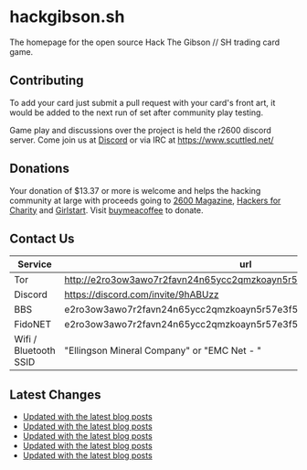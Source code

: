 # hackgibson.sh
The homepage for the open source Hack The Gibson // SH trading card game.


## Contributing

To add your card just submit a pull request with your card's front art, it would be added to the next run of set after community play testing.

Game play and discussions over the project is held the r2600 discord server. Come join us at [Discord](https://discord.com/invite/9hABUzz) or via IRC at https://www.scuttled.net/


## Donations

Your donation of $13.37 or more is welcome and helps the hacking community at large with proceeds going to [2600 Magazine](https://2600.com/), [Hackers for Charity](https://hackersforcharity.org) and [Girlstart](https://girlstart.org).  Visit [buymeacoffee](https://www.buymeacoffee.com/hackgibson.sh) to donate.


## Contact Us

Service | url
-|-
Tor | http://e2ro3ow3awo7r2favn24n65ycc2qmzkoayn5r57e3f56nvjwdcgg32ad.onion
Discord | https://discord.com/invite/9hABUzz
BBS | e2ro3ow3awo7r2favn24n65ycc2qmzkoayn5r57e3f56nvjwdcgg32ad.onion:23
FidoNET | e2ro3ow3awo7r2favn24n65ycc2qmzkoayn5r57e3f56nvjwdcgg32ad.onion:24554
Wifi / Bluetooth SSID | "Ellingson Mineral Company" or "EMC Net - <fidonet address>"

## Latest Changes
<!-- BLOG-POST-LIST:START -->
- [Updated with the latest blog posts](https://github.com/DFW2600/hackgibson.sh/commit/d3b3b08796b7562dde9fac438e08b4db114a5e7f)
- [Updated with the latest blog posts](https://github.com/DFW2600/hackgibson.sh/commit/4aebfcb31c2327f60f6aa3692bdd027482ca87c1)
- [Updated with the latest blog posts](https://github.com/DFW2600/hackgibson.sh/commit/6f4bf8c1cc628725237bb592fae5b30fede1834c)
- [Updated with the latest blog posts](https://github.com/DFW2600/hackgibson.sh/commit/3da1e882dd5e74d6227bad7d50862e174a49f111)
- [Updated with the latest blog posts](https://github.com/DFW2600/hackgibson.sh/commit/ea716c3a77fbd73047b27736cb6ab9f6c909f441)
<!-- BLOG-POST-LIST:END -->
